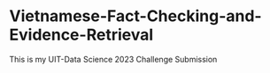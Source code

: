 # Vietnamese-Fact-Checking-and-Evidence-Retrieval
This is my UIT-Data Science 2023 Challenge Submission 
